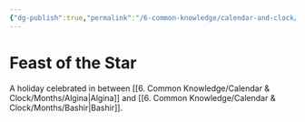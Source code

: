 ```yaml
---
{"dg-publish":true,"permalink":"/6-common-knowledge/calendar-and-clock/holidays/feast-of-the-star/"}
---
```


# Feast of the Star

A holiday celebrated in between [[6. Common Knowledge/Calendar & Clock/Months/Algina\|Algina]] and [[6. Common Knowledge/Calendar & Clock/Months/Bashir\|Bashir]].

